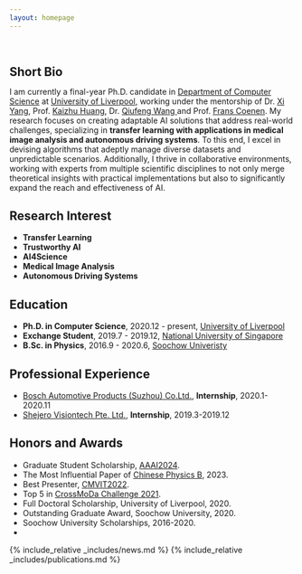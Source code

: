 ```yaml
---
layout: homepage
---
```


<h1 id="about-me"></h1>

<h2 style="margin: 60px 0px 10px;">Short Bio</h2>

I am currently a final-year Ph.D. candidate  in [Department of Computer Science](https://www.liverpool.ac.uk/computer-science/) at [University of Liverpool](https://www.liverpool.ac.uk/), working under the mentorship of Dr. [Xi Yang](https://scholar.xjtlu.edu.cn/en/persons/XiYang01), Prof. [Kaizhu Huang](https://sites.google.com/view/kaizhu-huang-homepage), Dr. [Qiufeng Wang
](https://scholar.xjtlu.edu.cn/en/persons/QiufengWang) and Prof. [Frans Coenen](https://www.csc.liv.ac.uk/~frans/). 
My research focuses on creating adaptable AI solutions that address real-world challenges, specializing in **transfer learning with applications in medical image analysis and autonomous driving systems**.   To this end, I excel in devising algorithms that adeptly manage diverse datasets and unpredictable scenarios. Additionally, I thrive in collaborative environments, working with experts from multiple scientific disciplines to not only merge theoretical insights with practical implementations but also to significantly expand the reach and effectiveness of AI.


## Research Interest

- **Transfer Learning**
- **Trustworthy AI**
- **AI4Science** 
- **Medical Image Analysis**
- **Autonomous Driving Systems**


## Education
- **Ph.D. in Computer Science**, 2020.12 - present, [University of Liverpool](https://www.liverpool.ac.uk/)
- **Exchange Student**, 2019.7 - 2019.12, [National University of Singapore](https://nus.edu.sg/)
- **B.Sc. in Physics**, 2016.9 - 2020.6, [Soochow Univeristy](https://www.suda.edu.cn/)


## Professional Experience
- [Bosch Automotive Products (Suzhou) Co.Ltd.](https://www.bosch.com.cn/), **Internship**, 2020.1-2020.11
- [Shejero Visiontech Pte. Ltd.](http://www.shejero.com), **Internship**, 2019.3-2019.12

## Honors and Awards
- Graduate Student Scholarship, [AAAI2024](https://aaai.org/aaai-conference/).
- The Most Influential Paper of [Chinese Physics B](https://aaai.org/aaai-conference/), 2023.
- Best Presenter, [CMVIT2022](https://cmvit.org/).
- Top 5 in [CrossMoDa Challenge 2021](https://crossmoda-challenge.ml/).
- Full Doctoral Scholarship, University of Liverpool, 2020.
- Outstanding Graduate Award, Soochow University, 2020.
- Soochow University Scholarships, 2016-2020.
- 
{% include_relative _includes/news.md %}
{% include_relative _includes/publications.md %}



